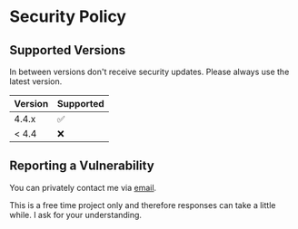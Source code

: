 # Security Policy

## Supported Versions
In between versions don't receive security updates. Please always use the latest version.

| Version | Supported          |
|---------| ------------------ |
| 4.4.x   | :white_check_mark: |
| < 4.4   | :x:                |

## Reporting a Vulnerability
You can privately contact me via [email](https://michaeltroger.com/contact).

This is a free time project only and therefore responses can take a little while. I ask for your understanding. 
